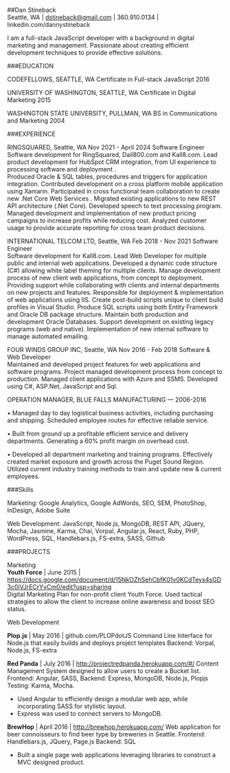 ##Dan Stineback  
Seattle, WA | dstineback@gmail.com | 360.910.0134 | linkedin.com/dannystineback  

I am a full-stack JavaScript developer with a background in digital marketing and management. Passionate about creating efficient development techniques to provide effective solutions.    

###EDUCATION  

CODEFELLOWS, SEATTLE, WA Certificate in Full-stack JavaScript 2016
  
UNIVERSITY OF WASHINGTON, SEATTLE, WA Certificate in Digital Marketing 2015
  
WASHINGTON STATE UNIVERSITY, PULLMAN, WA BS in Communications and Marketing 2004  

###EXPERIENCE  

RINGSQUARED, Seattle, WA	Nov 2021 - April 2024
Software Engineer	
Software development for RingSquared, Dail800.com and Kall8.com.
Lead product development for HubSpot CRM integration, from UI experience to processing software and deployment .  
Produced Oracle & SQL tables, procedures and triggers for application integration.
Contributed development on a cross platform mobile application using Xamarin.
Participated in cross functional team collaboration to create new .Net Core Web Services .
Migrated existing applications to new REST API architecture (.Net Core).
Developed speech to text processing program.
Managed development and implementation of new product pricing campaigns to increase profits while reducing cost.
Analyzed customer usage to provide accurate reporting for cross team product decisions.

INTERNATIONAL TELCOM LTD, Seattle, WA	Feb 2018 - Nov 2021
Software Engineer                 
Software development for Kall8.com. 
Lead Web Developer for multiple public and internal web applications.
Developed a dynamic code structure (C#) allowing white label theming for multiple clients.
Manage development process of new client web applications, from concept to deployment.
Providing support while collaborating with clients and internal departments on new projects and features.
Responsible for deployment & implementation of web applications using IIS.
Create post-build scripts unique to client build profiles in Visual Studio.
Produce SQL scripts using both Entity Framework and Oracle DB package structure.
Maintain both production and development Oracle Databases.
Support development on existing legacy programs (web and native).
Implementation of new internal software to manage automated emailing.

FOUR WINDS GROUP INC, Seattle, WA 	Nov 2016 - Feb 2018
Software & Web Developer	
Maintained and developed project features for web applications and software programs.
Project managed development process from concept to production.
Managed client applications with Azure and SSMS.
Developed using C#, ASP.Net, JavaScript and Sql.


OPERATION MANAGER, BLUE FALLS MANUFACTURING — 2006-2016
  
•		Managed day to day logistical business activities, including purchasing and shipping. Scheduled employee routes for effective reliable service.

•		Built from ground up a profitable efficient service and delivery departments. Generating a 60% profit margin on overhead cost.

•		Developed all department marketing and training programs. Effectively created market exposure and growth across the Puget Sound Region. Utilized current industry training methods to train and update new & current employees.  

###Skills  

Marketing: Google Analytics, Google AdWords, SEO, SEM, PhotoShop, InDesign, Adobe Suite  

Web Development: JavaScript, Node.js, MongoDB, REST API, JQuery, Mocha, Jasmine, Karma, Chai, Vorpal, Angular.js, React, Ruby, PHP, WordPress, SQL, Handlebars.js, FS-extra, SASS, Github  

###PROJECTS   

Marketing     
**Youth Force** | June 2015 | https://docs.google.com/document/d/15NkOZhSehCbfK01v0KCdTeyx4sGD3c0iVJrECrYvCm0/edit?usp=sharing  
Digital Marketing Plan for non-profit client Youth Force. Used tactical strategies to allow the client to increase online awareness and boost SEO status.    

Web Development  

**Plop.js** | May 2016 | github.com/PLOPdotJS
Command Line Interface for Node.js that easily builds and deploys project templates
Backend: Vorpal, Node.js, FS-extra  

**Red Panda** | July 2016 | http://projectredpanda.herokuapp.com/#/
Content Management System designed to allow users to create a Bucket list.
Frontend: Angular, SASS,
Backend: Express, MongoDB, Node.js, Plopjs Testing: Karma, Mocha.
- Used Angular to efficiently design a modular web app, while incorporating SASS for stylistic layout.
- Express was used to connect servers to MongoDB.  

**BrewHop** | April 2016 | http://brewhop.herokuapp.com/
Web application for beer connoisseurs to find beer type by breweries in Seattle.
Frontend: Handlebars.js, JQuery, Page.js
Backend: SQL  
- Built a single page web applications leveraging libraries to construct a MVC designed product.  
